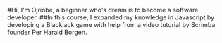 #Hi, I'm Ojriobe, a beginner who's dream is to become a software developer. 
##In this course, I expanded my knowledge in Javascript by developing a Blackjack game with help from a video tutorial by Scrimba founder Per Harald Borgen.
